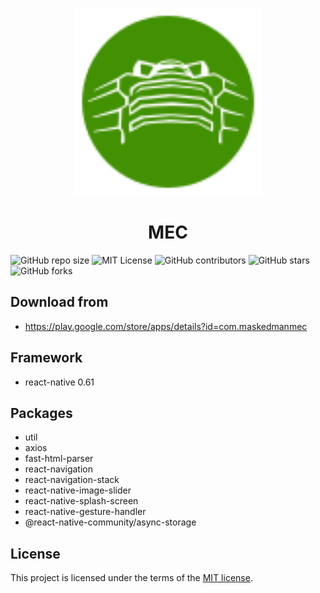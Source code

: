 <p align = "center">
  <img alt="MEC" src="src/Assets/MecIcon.svg?sanitize=true" width="300">
</p>

<h1 align = "center">MEC</h1>

![GitHub repo size](https://img.shields.io/github/repo-size/Maskedman99/MEC)
![MIT License](https://img.shields.io/github/license/Maskedman99/MEC)
![GitHub contributors](https://img.shields.io/github/contributors/Maskedman99/MEC)
![GitHub stars](https://img.shields.io/github/stars/Maskedman99/MEC?style=social)
![GitHub forks](https://img.shields.io/github/forks/Maskedman99/MEC?style=social)

## Download from

- https://play.google.com/store/apps/details?id=com.maskedmanmec

## Framework

- react-native 0.61

## Packages

- util
- axios
- fast-html-parser
- react-navigation
- react-navigation-stack
- react-native-image-slider
- react-native-splash-screen
- react-native-gesture-handler
- @react-native-community/async-storage

## License

This project is licensed under the terms of the [MIT license](/LICENSE).
